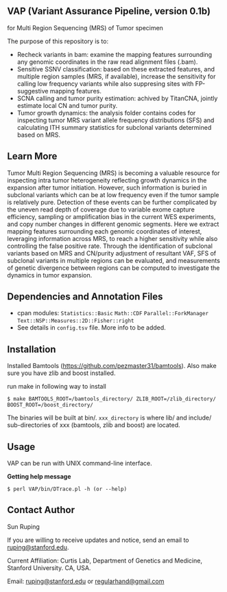 ## VAP (Variant Assurance Pipeline, version 0.1b)
for Multi Region Sequencing (MRS) of Tumor specimen

The purpose of this repository is to:
* Recheck variants in bam: examine the mapping features surrounding any genomic coordinates in the raw read alignment files (.bam).
* Sensitive SSNV classification: based on these extracted features, and multiple region samples (MRS, if available), increase the sensitivity for calling low frequency variants while also suppresing sites with FP-suggestive mapping features.
* SCNA calling and tumor purity estimation: achived by TitanCNA, jointly estimate local CN and tumor purity.
* Tumor growth dynamics: the analysis folder contains codes for inspecting tumor MRS variant allele frequency distributions (SFS) and calculating ITH summary statistics for subclonal variants determined based on MRS.


Learn More
---
Tumor Multi Region Sequencing (MRS) is becoming a valuable resource for inspecting intra tumor heterogeneity reflecting growth dynamics in the expansion after tumor initiation. However, such information is buried in subclonal variants which can be at low frequency even if the tumor sample is relatively pure. Detection of these events can be further complicated by the uneven read depth of coverage due to variable exome capture efficiency, sampling or amplification bias in the current WES experiments, and copy number changes in different genomic segments. Here we extract mapping features surrounding each genomic coordinates of interest, leveraging information across MRS, to reach a higher sensitivity while also controlling the false positive rate. Through the identification of subclonal variants based on MRS and CN/purity adjustment of resultant VAF, SFS of subclonal variants in multiple regions can be evaluated, and measurements of genetic divergence between regions can be computed to investigate the dynamics in tumor expansion.


Dependencies and Annotation Files
---
* cpan modules: ``Statistics::Basic`` ``Math::CDF`` ``Parallel::ForkManager`` ``Text::NSP::Measures::2D::Fisher::right``
* See details in ``config.tsv`` file. More info to be added.


Installation
---

Installed Bamtools (https://github.com/pezmaster31/bamtools). Also make sure you have zlib and boost installed.

run make in following way to install

	$ make BAMTOOLS_ROOT=/bamtools_directory/ ZLIB_ROOT=/zlib_directory/ BOOST_ROOT=/boost_directory/

The binaries will be built at bin/. ``xxx_directory`` is where lib/ and include/ sub-directories of xxx (bamtools, zlib and boost) are located.


Usage
---

VAP can be run with UNIX command-line interface.

**Getting help message**

	$ perl VAP/bin/DTrace.pl -h (or --help)



Contact Author
---
Sun Ruping

If you are willing to receive updates and notice, send an email to ruping@stanford.edu.

Current Affiliation:
Curtis Lab, Department of Genetics and Medicine, Stanford University. CA, USA.

Email: ruping@stanford.edu or regularhand@gmail.com
